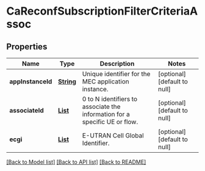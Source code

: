 # CaReconfSubscriptionFilterCriteriaAssoc
## Properties

Name | Type | Description | Notes
------------ | ------------- | ------------- | -------------
**appInstanceId** | [**String**](string.md) | Unique identifier for the MEC application instance. | [optional] [default to null]
**associateId** | [**List**](AssociateId.md) | 0 to N identifiers to associate the information for a specific UE or flow. | [optional] [default to null]
**ecgi** | [**List**](Ecgi.md) | E-UTRAN Cell Global Identifier. | [optional] [default to null]

[[Back to Model list]](../README.md#documentation-for-models) [[Back to API list]](../README.md#documentation-for-api-endpoints) [[Back to README]](../README.md)

